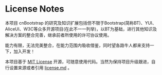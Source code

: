 # License Notes #

本项目 cnBootstrap 的研究及知识扩展包括但不限于Bootstrap(简称BT)、YUI、AliceUI、W3C等众多开源项目(在此不一一列举)，以BT为基础，进行其他知识及解决方案的整合完善，继承前者所使用的许可协议使用。

能力有限，无法完美整合，在能力范围内吸收借鉴，同时望各路牛人都来支持一下，加入开发！

本项目基于 [MIT License](http://zh.wikipedia.org/wiki/MIT_License) 开源，可随意使用代码。当然为保持项目升级跟进，自行设置来源或者引用 [license.md](https://github.com/webcoding/cnBootstrap/blob/master/license.md) </a>。
